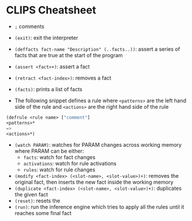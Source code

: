 # CLIPS Cheatsheet

* `;` comments
* `(exit)`: exit the interpreter
* `(deffacts fact-name "Description" (..facts..))`: assert a series of facts
  that are true at the start of the program
* `(assert <fact>+)`: assert a fact
* `(retract <fact-index>)`: removes a fact
* `(facts)`: prints a list of facts

* The following snippet defines a rule where `<patterns>` are the left hand side
  of the rule and `<actions>` are the right hand side of the rule

```lisp
(defrule <rule name> ["comment"]
<patterns>* 
=>
<actions>*)
```

* `(watch PARAM)`: watches for PARAM changes across working memory where PARAM
  can be either:
    * `facts`: watch for fact changes
    * `activations`: watch for rule activations
    * `rules`: watch for rule changes
* `(modify <fact-index> (<slot-name>, <slot-value>)+)`: removes the original
  fact, then inserts the new fact inside the working memory
* `(duplicate <fact-index> (<slot-name>, <slot-value>)+)`: duplicates the given
  fact
* `(reset)`: resets the 
* `(run)`: run the inference engine which tries to apply all the rules until it
  reaches some final fact
